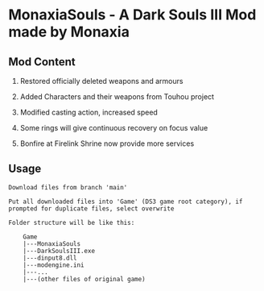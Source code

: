 # MonaxiaSouls - A Dark Souls III Mod made by Monaxia

## Mod Content

1. Restored officially deleted weapons and armours

2. Added Characters and their weapons from Touhou project

3. Modified casting action, increased speed

4. Some rings will give continuous recovery on focus value

5. Bonfire at Firelink Shrine now provide more services

## Usage

    Download files from branch 'main'

    Put all downloaded files into 'Game' (DS3 game root category), if prompted for duplicate files, select overwrite

    Folder structure will be like this:

        Game
        |---MonaxiaSouls
        |---DarkSoulsIII.exe
        |---dinput8.dll
        |---modengine.ini
        |---...
        |---(other files of original game)
